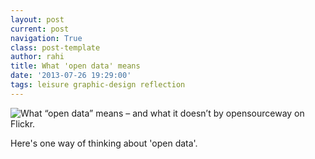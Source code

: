 ```yaml
---
layout: post
current: post
navigation: True
class: post-template
author: rahi
title: What 'open data' means
date: '2013-07-26 19:29:00'
tags: leisure graphic-design reflection
---
```


![What “open data” means – and what it doesn’t by opensourceway on Flickr.][1]

Here's one way of thinking about 'open data'. 

[1]: https://lh3.googleusercontent.com/kj-y9iTyLnzmeUu7ESMOzSINpmIs57-prTqVXM3KoMhTXIenCP1MGH0KBNAoEvs_NZwQKDkRAKuea5TUvw0M2nPnpzswJ0bcJHrRTApgz1cZjdP_uBqux1jvWRJocbUFz474StejxHomNytbXkpgc08OP1tPriXGzEwBWSqWRJcCuflOOZb-64jMJZFEMz_JRZo9CdiIT4COPdKvvw9fIuF2SJ33ZECaK9-263uJ1N5sFgzmPa8KWEANhDGiYQsHdhoLc1FMMDOr4ilgvHRObo06g8cglVXrrLqRcsaB09Bw2cBKhT_4_hmy23YvdoVPMvWkb91mdhA8bIiuDgM_Er4Znu5iiKhBGJUmp2ZnFpB1WCzsTGjd7HbkOf-fS4kXqpTItZ4-xyl6_EX05xa8bkqTIf4a5P0ALWyAFj5W3AhLoMvO-kjmaBTDjYsW5-na2RsQsrBlOuQvk59EZI6W2bOzkUzqutElGL6332t0RoixwaHMjUyNzrKMxvYJnO0zM2RQ_M7_V5OBV2IZiaLzTd0FC2w8Tt4wlrUWXSAj_AnpbBrLgMiJP_1PYU0bNdkXCalh3f_S_URrWhOtjAJ2HnkhEeOkr5SOaypvgrr9S94OlDIjP14--A=w520-h292-no
